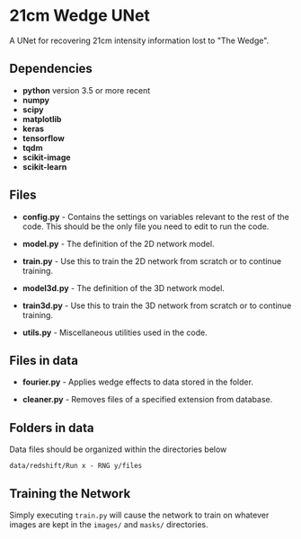 #  21cm Wedge UNet

A UNet for recovering 21cm intensity information lost to "The Wedge".

## Dependencies
* **python** version 3.5 or more recent
* **numpy**
* **scipy**
* **matplotlib**
* **keras**
* **tensorflow**
* **tqdm**
* **scikit-image**
* **scikit-learn**

## Files
* **config.py** - Contains the settings on variables relevant to the rest of the code. This should be the only file you need to edit to run the code.

* **model.py** - The definition of the 2D network model.

* **train.py** - Use this to train the 2D network from scratch or to continue training.

* **model3d.py**  - The definition of the 3D network model.

* **train3d.py** - Use this to train the 3D network from scratch or to continue training.

* **utils.py** - Miscellaneous utilities used in the code. 

## Files in data
* **fourier.py** - Applies wedge effects to data stored in the folder.

* **cleaner.py** - Removes files of a specified extension from database.

## Folders in data
Data files should be organized within the directories below
```
data/redshift/Run x - RNG y/files
```
## Training the Network

Simply executing ```train.py``` will cause the network to train on whatever images are kept in the ```images/``` and ```masks/``` directories.
